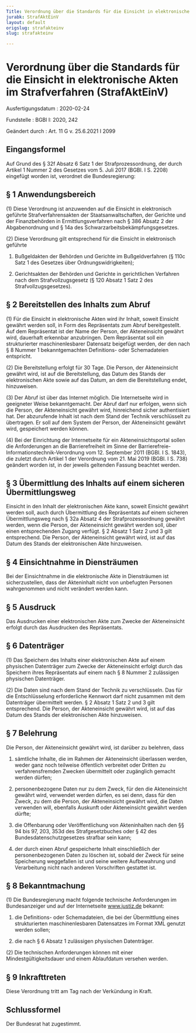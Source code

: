 ```yaml
---
Title: Verordnung über die Standards für die Einsicht in elektronische Akten im Strafverfahren
jurabk: StrafAktEinV
layout: default
origslug: strafakteinv
slug: strafakteinv

---
```


# Verordnung über die Standards für die Einsicht in elektronische Akten im Strafverfahren (StrafAktEinV)

Ausfertigungsdatum
:   2020-02-24

Fundstelle
:   BGBl I: 2020, 242

Geändert durch
:   Art. 11 G v. 25.6.2021 I 2099


## Eingangsformel

Auf Grund des § 32f Absatz 6 Satz 1 der Strafprozessordnung, der durch
Artikel 1 Nummer 2 des Gesetzes vom 5. Juli 2017 (BGBl. I S. 2208)
eingefügt worden ist, verordnet die Bundesregierung:


## § 1 Anwendungsbereich

(1) Diese Verordnung ist anzuwenden auf die Einsicht in elektronisch
geführte Strafverfahrensakten der Staatsanwaltschaften, der Gerichte
und der Finanzbehörden in Ermittlungsverfahren nach § 386 Absatz 2 der
Abgabenordnung und § 14a des Schwarzarbeitsbekämpfungsgesetzes.

(2) Diese Verordnung gilt entsprechend für die Einsicht in
elektronisch geführte

1.  Bußgeldakten der Behörden und Gerichte im Bußgeldverfahren (§ 110c
    Satz 1 des Gesetzes über Ordnungswidrigkeiten);


2.  Gerichtsakten der Behörden und Gerichte in gerichtlichen Verfahren
    nach dem Strafvollzugsgesetz (§ 120 Absatz 1 Satz 2 des
    Strafvollzugsgesetzes).





## § 2 Bereitstellen des Inhalts zum Abruf

(1) Für die Einsicht in elektronische Akten wird ihr Inhalt, soweit
Einsicht gewährt werden soll, in Form des Repräsentats zum Abruf
bereitgestellt. Auf dem Repräsentat ist der Name der Person, der
Akteneinsicht gewährt wird, dauerhaft erkennbar anzubringen. Dem
Repräsentat soll ein strukturierter maschinenlesbarer Datensatz
beigefügt werden, der den nach § 8 Nummer 1 bekanntgemachten
Definitions- oder Schemadateien entspricht.

(2) Die Bereitstellung erfolgt für 30 Tage. Die Person, der
Akteneinsicht gewährt wird, ist auf die Bereitstellung, das Datum des
Stands der elektronischen Akte sowie auf das Datum, an dem die
Bereitstellung endet, hinzuweisen.

(3) Der Abruf ist über das Internet möglich. Die Internetseite wird in
geeigneter Weise bekanntgemacht. Der Abruf darf nur erfolgen, wenn
sich die Person, der Akteneinsicht gewährt wird, hinreichend sicher
authentisiert hat. Der abzurufende Inhalt ist nach dem Stand der
Technik verschlüsselt zu übertragen. Er soll auf dem System der
Person, der Akteneinsicht gewährt wird, gespeichert werden können.

(4) Bei der Einrichtung der Internetseite für ein Akteneinsichtsportal
sollen die Anforderungen an die Barrierefreiheit im Sinne der
Barrierefreie-Informationstechnik-Verordnung vom 12. September 2011
(BGBl. I S. 1843), die zuletzt durch Artikel 1 der Verordnung vom 21.
Mai 2019 (BGBl. I S. 738) geändert worden ist, in der jeweils
geltenden Fassung beachtet werden.


## § 3 Übermittlung des Inhalts auf einem sicheren Übermittlungsweg

Einsicht in den Inhalt der elektronischen Akte kann, soweit Einsicht
gewährt werden soll, auch durch Übermittlung des Repräsentats auf
einem sicheren Übermittlungsweg nach § 32a Absatz 4 der
Strafprozessordnung gewährt werden, wenn die Person, der Akteneinsicht
gewährt werden soll, über einen entsprechenden Zugang verfügt. § 2
Absatz 1 Satz 2 und 3 gilt entsprechend. Die Person, der Akteneinsicht
gewährt wird, ist auf das Datum des Stands der elektronischen Akte
hinzuweisen.


## § 4 Einsichtnahme in Diensträumen

Bei der Einsichtnahme in die elektronische Akte in Diensträumen ist
sicherzustellen, dass der Akteninhalt nicht von unbefugten Personen
wahrgenommen und nicht verändert werden kann.


## § 5 Ausdruck

Das Ausdrucken einer elektronischen Akte zum Zwecke der Akteneinsicht
erfolgt durch das Ausdrucken des Repräsentats.


## § 6 Datenträger

(1) Das Speichern des Inhalts einer elektronischen Akte auf einem
physischen Datenträger zum Zwecke der Akteneinsicht erfolgt durch das
Speichern ihres Repräsentats auf einem nach § 8 Nummer 2 zulässigen
physischen Datenträger.

(2) Die Daten sind nach dem Stand der Technik zu verschlüsseln. Das
für die Entschlüsselung erforderliche Kennwort darf nicht zusammen mit
dem Datenträger übermittelt werden. § 2 Absatz 1 Satz 2 und 3 gilt
entsprechend. Die Person, der Akteneinsicht gewährt wird, ist auf das
Datum des Stands der elektronischen Akte hinzuweisen.


## § 7 Belehrung

Die Person, der Akteneinsicht gewährt wird, ist darüber zu belehren,
dass

1.  sämtliche Inhalte, die im Rahmen der Akteneinsicht überlassen werden,
    weder ganz noch teilweise öffentlich verbreitet oder Dritten zu
    verfahrensfremden Zwecken übermittelt oder zugänglich gemacht werden
    dürfen;


2.  personenbezogene Daten nur zu dem Zweck, für den die Akteneinsicht
    gewährt wird, verwendet werden dürfen, es sei denn, dass für den
    Zweck, zu dem die Person, der Akteneinsicht gewährt wird, die Daten
    verwenden will, ebenfalls Auskunft oder Akteneinsicht gewährt werden
    dürfte;


3.  die Offenbarung oder Veröffentlichung von Akteninhalten nach den §§ 94
    bis 97, 203, 353d des Strafgesetzbuches oder § 42 des
    Bundesdatenschutzgesetzes strafbar sein kann;


4.  der durch einen Abruf gespeicherte Inhalt einschließlich der
    personenbezogenen Daten zu löschen ist, sobald der Zweck für seine
    Speicherung weggefallen ist und seine weitere Aufbewahrung und
    Verarbeitung nicht nach anderen Vorschriften gestattet ist.





## § 8 Bekanntmachung

(1) Die Bundesregierung macht folgende technische Anforderungen im
Bundesanzeiger und auf der Internetseite www.justiz.de bekannt:

1.  die Definitions- oder Schemadateien, die bei der Übermittlung eines
    strukturierten maschinenlesbaren Datensatzes im Format XML genutzt
    werden sollen;


2.  die nach § 6 Absatz 1 zulässigen physischen Datenträger.




(2) Die technischen Anforderungen können mit einer
Mindestgültigkeitsdauer und einem Ablaufdatum versehen werden.


## § 9 Inkrafttreten

Diese Verordnung tritt am Tag nach der Verkündung in Kraft.


## Schlussformel

Der Bundesrat hat zugestimmt.

